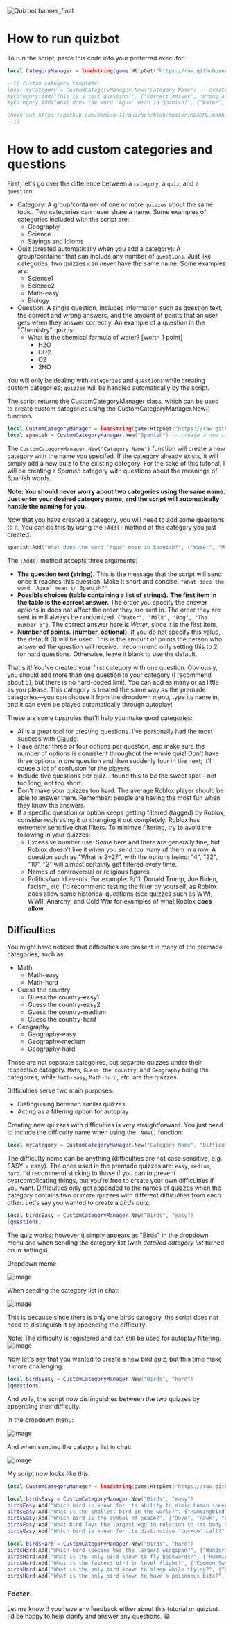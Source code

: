 ![Quizbot banner_final](https://github.com/user-attachments/assets/6a336189-219d-4402-827c-e7cfaf3ea781)
# How to run quizbot
To run the script, paste this code into your preferred executor:
```lua
local CategoryManager = loadstring(game:HttpGet("https://raw.githubusercontent.com/Damian-11/quizbot/master/quizbot.luau"))()

--[[ Custom category template:
local myCategory = CustomCategoryManager.New("Category Name") -- create a new category
myCategory:Add("This is a test question?", {"Correct Answer", "Wrong Answer1", "Wrong Answer2", "Wrong Answer3"}) -- add a question
myCategory:Add("What does the word 'Agua' mean in Spanish?", {"Water", "Milk", "Dog", "The number 5"}, 2) -- add a double point question

Check out https://github.com/Damian-11/quizbot/blob/master/README.md#how-to-add-custom-categories-and-questions for more information about adding custom questions
--]]
```

# How to add custom categories and questions
First, let's go over the difference between a `category`, a `quiz`, and a `question`:
- Category: A group/container of one or more `quizzes` about the same topic. Two categories can never share a name. Some examples of categories included with the script are:
  - Geography
  - Science
  - Sayings and Idioms
- Quiz (created automatically when you add a category): A group/container that can include any number of `questions`. Just like categories, two quizzes can never have the same name. Some examples are:
  - Science1
  - Science2
  - Math-easy
  - Biology
- Question: A single question. Includes information such as question text, the correct and wrong answers, and the amount of points that an user gets when they answer correctly. An example of a question in the "Chemistry" quiz is:
  - What is the chemical formula of water? [worth 1 point]
    - H2O
    - CO2
    - O2
    - 2HO
   
You will only be dealing with `categories` and `questions` while creating custom categories; `quizzes` will be handled automatically by the script.

The script returns the CustomCategoryManager class, which can be used to create custom categories using the CustomCategoryManager.New() function.
```lua
local CustomCategoryManager = loadstring(game:HttpGet("https://raw.githubusercontent.com/Damian-11/quizbot/master/quizbot.luau"))()
local spanish = CustomCategoryManager.New("Spanish") -- create a new category
```
The `CustomCategoryManager.New("Category Name")` function will create a new category with the name you specifed. If the category already exists, it will simply add a new quiz to the existing category.
For the sake of this tutorial, I will be creating a *Spanish* category with questions about the meanings of Spanish words.

**Note: You should never worry about two categories using the same name. Just enter your desired category name, and the script will automatically handle the naming for you.**

Now that you have created a category, you will need to add some questions to it. You can do this by using the `:Add()` method of the category you just created:
```lua
spanish:Add("What does the word 'Agua' mean in Spanish?", {"Water", "Milk", "Dog", "The number 5"}, 2)
```
The `:Add()` method accepts three arguments:
- **The question text (string).** This is the message that the script will send once it reaches this question. Make it short and concise.
  `"What does the word 'Agua' mean in Spanish?"`
- **Possible choices (table containing a list of strings).** **The first item in the table is the correct answer.** The order you specify the answer options in does not affect the order they are sent in. The order they are sent in will always be randomized.
  `{"Water", "Milk", "Dog", "The number 5"}`. The correct answer here is *Water*, since it is the first item.
- **Number of points. (number, optional).** If you do not specify this value, the default (1) will be used. This is the amount of points the person who answered the question will receive. I recommend only setting this
  to 2 for hard questions. Otherwise, leave it blank to use the default.

That's it! You've created your first category with one question. Obviously, you should add more than one question to your category (I recommend about 5), but there is no hard-coded limit. You can add as many or as little as you please.
This category is treated the same way as the premade categories—you can choose it from the dropdown menu, type its name in, and it can even be played automatically through autoplay!

These are some tips/rules that'll help you make good categories:
- AI is a great tool for creating questions. I've personally had the most success with [Claude](https://claude.ai).
- Have either three or four options per question, and make sure the number of options is consistent throughout the whole quiz!
  Don't have three options in one question and then suddenly four in the next; it'll cause a lot of confusion for the players.
- Include five questions per quiz. I found this to be the sweet spot—not too long, not too short.
- Don't make your quizzes too hard. The average Roblox player should be able to answer them. Remember: people are having the most fun when they know the answers.
- If a specific question or option keeps getting filtered (tagged) by Roblox, consider rephrasing it or changing it out completely. Roblox has extremely sensitive chat
  filters. To minimze filtering, try to avoid the following in your quizzes:
  - Excessive number use. Some here and there are generally fine, but Roblox doesn't like it when you send too many of them in a row. A question such as
    "What is 2+2?", with the options being: "4", "22", "10", "2" will almost certainly get filtered every time.
  - Names of controversial or religious figures.
  - Politics/world events. For example: 9/11, Donald Trump, Joe Biden, facism, etc.
    I'd recommend testing the filter by yourself, as Roblox does allow some historical questions (see quizzes such as WWI, WWII, Anarchy, and Cold War for examples of what Roblox **does allow.**

## Difficulties

You might have noticed that difficulties are present in many of the premade categories, such as:
- Math
  - Math-easy
  - Math-hard
- Guess the country
  - Guess the country-easy1
  - Guess the country-easy2
  - Guess the country-medium
  - Guess the country-hard
- Geography
  - Geography-easy
  - Geography-medium
  - Geography-hard

Those are not separate categoires, but separate quizzes under their respective category. `Math`, `Guess the country`, and `Geography` being the categoires, while `Math-easy`, `Math-hard`, etc. are the quizzes.

Difficulties serve two main purposes:
 - Distinguising between similar quizzes
 - Acting as a filtering option for autoplay

Creating new quizzes with difficulties is very straightforward. You just need to include the difficulty name when using the `.New()` function:
```lua
local myCategory = CustomCategoryManager.New("Category Name", "Difficulty name")
```
The difficulty name can be anything (difficulties are not case sensitive, e.g. EASY = easy). The ones used in the premade quizzes are: `easy`, `medium`, `hard`.
I'd recommend sticking to those if you can to prevent overcomplicating things, but you're free to create your own difficulties if you want.
Difficulties only get appended to the names of quizzes when the category contains two or more quizzes with different difficulties from each other.
Let's say you wanted to create a *birds* quiz:
```lua 
local birdsEasy = CustomCategoryManager.New("Birds", "easy")
[questions]
```
The quiz works; however it simply appears as "Birds" in the dropdown menu and when sending the category list (with *detailed category list* turned on in settings).

Dropdown menu:

![image](https://github.com/user-attachments/assets/2215ac4d-afcd-426e-abe0-110e096a685e)

When sending the category list in chat:

![image](https://github.com/user-attachments/assets/d99f6073-e0c5-42cc-9e2b-388e3622ac25)

This is because since there is only one birds category, the script does not need to distinguish it by appending the difficulty. 

Note: The difficulty is registered and can still be used for autoplay filtering.
![image](https://github.com/user-attachments/assets/7c457676-fa72-4eef-be17-97ec2eed46bd)

Now let's say that you wanted to create a new bird quiz, but this time make it more challenging:
```lua 
local birdsEasy = CustomCategoryManager.New("Birds", "hard")
[questions]
```
And voila, the script now distinguishes between the two quizzes by appending their difficulty.

In the dropdown menu:

![image](https://github.com/user-attachments/assets/7db5d286-4b77-43d5-92e8-0bf98dbcbb3e)

And when sending the category list in chat:

![image](https://github.com/user-attachments/assets/0bf4d519-d80f-4dc6-876e-0a17653d8423)

My script now looks like this:
```lua
local CustomCategoryManager = loadstring(game:HttpGet("https://raw.githubusercontent.com/Damian-11/quizbot/master/quizbot.luau"))()

local birdsEasy = CustomCategoryManager.New("Birds", "easy")
birdsEasy:Add("Which bird is known for its ability to mimic human speech?", {"Parrot", "Eagle", "Penguin", "Ostrich"})
birdsEasy:Add("What is the smallest bird in the world?", {"Hummingbird", "Sparrow", "Robin", "Finch"})
birdsEasy:Add("Which bird is the symbol of peace?", {"Dove", "Hawk", "Owl", "Raven"})
birdsEasy:Add("What bird lays the largest egg in relation to its body size?", {"Kiwi", "Ostrich", "Emu", "Cassowary"}, 2)
birdsEasy:Add("Which bird is known for its distinctive 'cuckoo' call?", {"Cuckoo", "Pigeon", "Seagull", "Woodpecker"})

local birdsHard = CustomCategoryManager.New("Birds", "hard")
birdsHard:Add("Which bird species has the largest wingspan?", {"Wandering Albatross", "Andean Condor", "California Condor", "Golden Eagle"})
birdsHard:Add("What is the only bird known to fly backwards?", {"Hummingbird", "Kiwi", "Penguin", "Ostrich"})
birdsHard:Add("What is the fastest bird in level flight?", {"Common Swift", "Peregrine Falcon", "Golden Eagle", "Frigatebird"})
birdsHard:Add("What is the only bird known to sleep while flying?", {"Common Swift", "Albatross", "Frigate Bird", "Hummingbird"})
birdsHard:Add("What is the only bird known to have a poisonous bite?", {"Hooded Pitohui", "Harpy Eagle", "Cassowary", "Secretary Bird"}, 2)
```

### Footer
Let me know if you have any feedback either about this tutorial or quizbot. I'd be happy to help clarify and answer any questions. 😁
